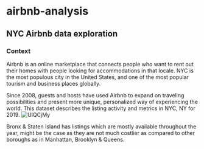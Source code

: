 # airbnb-analysis
## NYC Airbnb data exploration
### Context
Airbnb is an online marketplace that connects people who want to rent out their homes with people looking for accommodations in that locale. NYC is the most populous city in the United States, and one of the most popular tourism and business places globally.

Since 2008, guests and hosts have used Airbnb to expand on traveling possibilities and present more unique, personalized way of experiencing the world. This dataset describes the listing activity and metrics in NYC, NY for 2019.
![UIQCjMy](https://user-images.githubusercontent.com/98027899/163329108-8e3a9ec7-daf1-44be-9334-71cfc1dde0cd.jpg)

Bronx & Staten Island has listings which are mostly available throughout the year, might be the case as they are not much costlier as compared to other boroughs as in Manhattan, Brooklyn & Queens.

